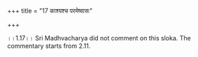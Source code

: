 +++
title = "17 काश्यश्च परमेष्वासः"

+++
  
  
।।1.17।। Sri Madhvacharya did not comment on this sloka. The commentary
starts from 2.11.  
  
